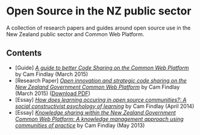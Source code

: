 # Open Source in the NZ public sector
A collection of research papers and guides around open source use in the New Zealand public sector and Common Web Platform.

## Contents
- [Guide] [*A guide to better Code Sharing on the Common Web Platform*](a_guide_to_better_code_sharing_on_cwp/00_index.md) by Cam Findlay (March 2015)
- [Research Paper] [*Open innovation and strategic code sharing on the New Zealand Government Common Web Platform*](open_innovation_and_strategic_code_sharing_on_cwp.md) by Cam Findlay (March 2015) ([Download PDF](https://gitprint.com/camfindlay/opensource-nzgovt/blob/master/open_innovation_and_strategic_code_sharing_on_cwp.md))
- [Essay] [*How does learning occuring in open source communities?: A social constructivist psychology of learning*](learning-in-open-source-social-constructivism.md) by Cam Findlay (April 2014)
- [Essay] [*Knowledge sharing within the New Zealand Government Common Web Platform: A knowledge management approach using communities of practice*](knowledge_management_approach_to_cwp.md) by Cam Findlay (May 2013)

